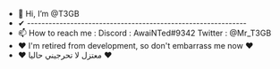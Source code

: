 - 👋 Hi, I’m @T3GB
- ✔ -------------------------------------------------------------
- 📫 How to reach me : Discord : AwaiNTed#9342 Twitter : @Mr_T3GB
- ❤ I'm retired from development, so don't embarrass me now ❤
- ❤ معتزل لا تحرجيني حاليا  ❤
<!---
T3GB/T3GB is a ✨ special ✨ repository because its `README.md` (this file) appears on your GitHub profile.
You can click the Preview link to take a look at your changes.
--->
